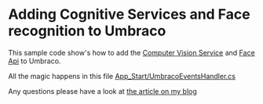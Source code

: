 # Adding Cognitive Services and Face recognition to Umbraco

This sample code show's how to add the [Computer Vision Service](https://azure.microsoft.com/en-gb/services/cognitive-services/face/) and [Face Api](https://azure.microsoft.com/en-gb/services/cognitive-services/face/) to Umbraco.

All the magic happens in this file [App_Start/UmbracoEventsHandler.cs](./DemoWebsite.Web/App_Start/UmbracoEventsHandler.cs)

Any questions please have a look at [the article on my blog](https://www.henkboelman.com)
